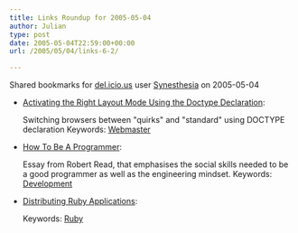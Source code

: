 ```yaml
---
title: Links Roundup for 2005-05-04
author: Julian
type: post
date: 2005-05-04T22:59:00+00:00
url: /2005/05/04/links-6-2/

---
```

Shared bookmarks for [del.icio.us][1] user  [Synesthesia][2] on 2005-05-04

  * [Activating the Right Layout Mode Using the Doctype Declaration][3]:
  
    Switching browsers between "quirks" and "standard" using DOCTYPE declaration Keywords: [Webmaster][4]
  * [How To Be A Programmer][5]:
  
    Essay from Robert Read, that emphasises the social skills needed to be a good programmer as well as the engineering mindset. Keywords: [Development][6]
  * [Distributing Ruby Applications][7]:
   
    Keywords: [Ruby][8]

 [1]: https://del.icio.us/
 [2]: https://del.icio.us/synesthesia
 [3]: https://hsivonen.iki.fi/doctype/ "https://hsivonen.iki.fi/doctype/"
 [4]: https://del.icio.us/synesthesia/Webmaster
 [5]: https://samizdat.mines.edu/howto/HowToBeAProgrammer.pdf "https://samizdat.mines.edu/howto/HowToBeAProgrammer.pdf"
 [6]: https://del.icio.us/synesthesia/Development
 [7]: https://www.erikveen.dds.nl/distributingrubyapplications/ "https://www.erikveen.dds.nl/distributingrubyapplications/"
 [8]: https://del.icio.us/synesthesia/Ruby